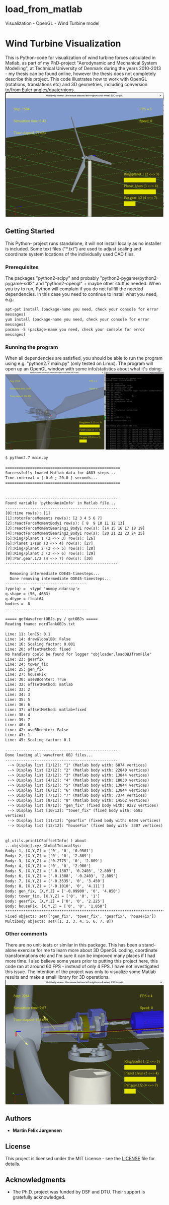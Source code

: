 # load_from_matlab
Visualization - OpenGL - Wind Turbine model


# Wind Turbine Visualization

This is Python-code for visualization of wind turbine forces calculated in Matlab, as part of my PhD-project "Aerodynamic and Mechanical System Modelling", at Technical University of Denmark during the years 2010-2013 - my thesis can be found online, however the thesis does not completely describe this project. This code illustrates how to work with OpenGL (rotations, translations etc) and 3D geometries, including conversion to/from Euler angles/quaternions.
![Alt text](/data/WT.png?raw=true "Wind Turbine Visualization")


## Getting Started

This Python- project runs standalone, it will not install locally as no installer is included. Some text files ("*.txt") are used to adjust scaling and coordinate system locations of the individually used CAD files.


### Prerequisites

The packages "python2-scipy" and probably "python2-pygame/python2-pygame-sdl2" and "python2-opengl" + maybe other stuff is needed. When you try to run, Python will complain if you do not fullfill the needed dependencies. In this case you need to continue to install what you need, e.g.:

```
apt-get install (package-name you need, check your console for error messages)
yum install (package-name you need, check your console for error messages)
pacman -S (package-name you need, check your console for error messages)
```


### Running the program

When all dependencies are satisfied, you should be able to run the program using e.g. "python2.7 main.py" (only tested on Linux). The program will open up an OpenGL window with some info/statistics about what it's doing:
![Alt text](/data/screenshot_with_console.png?raw=true "Console output")


```
$ python2.7 main.py

===================================================
Successfully loaded Matlab data for 4683 steps...
Time-interval = [ 0.0 ; 20.0 ] seconds...
===================================================


--------------------------------------------------
Found variable 'pythonAnimInfo' in Matlab file...
--------------------------------------------------
[0]:time row(s): [1]
[1]:rotorForceMoments row(s): [2 3 4 5 6 7]
[2]:reactForceMomentBody1 row(s): [ 8  9 10 11 12 13]
[3]:reactForceMomentBearing1_Body1 row(s): [14 15 16 17 18 19]
[4]:reactForceMomentBearing2_Body1 row(s): [20 21 22 23 24 25]
[5]:Ring/planet 1 (2 <-> 3) row(s): [26]
[6]:Planet 1/sun (3 <-> 4) row(s): [27]
[7]:Ring/planet 2 (2 <-> 5) row(s): [28]
[8]:Ring/planet 3 (2 <-> 6) row(s): [29]
[9]:Par.gear.1/2 (4 <-> 7) row(s): [30]
--------------------------------------------------

  Removing intermediate ODE45-timesteps...
  Done removing intermediate ODE45-timesteps...
------------------------------------
type(q) =  <type 'numpy.ndarray'>
q.shape = (56, 4683)
q.dtype = float64
bodies =  8
------------------------------------

===== getWavefrontOBJs.py / getOBJs =====
Reading fname: nordTankOBJs.txt

Line: 11: lenCS: 0.1
Line: 14: drawGlobalBB: False
Line: 16: Scaling factor: 0.001
Line: 20: offsetMethod: fixed
No handlers could be found for logger "objloader.loadOBJfromFile"
Line: 23: gearfix
Line: 24: tower_fix
Line: 25: gen_fix
Line: 27: houseFix
Line: 30: useBBcenter: True
Line: 32: offsetMethod: matlab
Line: 33: 2
Line: 34: 3
Line: 35: 5
Line: 36: 6
Line: 37: offsetMethod: matlab+fixed
Line: 38: 4
Line: 39: 7
Line: 40: 8
Line: 42: useBBcenter: False
Line: 43: 1
Line: 45: Scaling factor: 0.1

--------------------------------------------------
Done loading all wavefront OBJ files...
--------------------------------------------------
 --> Display list [1/12]: "1" (Matlab body with: 6874 vertices)
 --> Display list [2/12]: "2" (Matlab body with: 22840 vertices)
 --> Display list [3/12]: "3" (Matlab body with: 13844 vertices)
 --> Display list [4/12]: "4" (Matlab body with: 18030 vertices)
 --> Display list [5/12]: "5" (Matlab body with: 13844 vertices)
 --> Display list [6/12]: "6" (Matlab body with: 13844 vertices)
 --> Display list [7/12]: "7" (Matlab body with: 7374 vertices)
 --> Display list [8/12]: "8" (Matlab body with: 14562 vertices)
 --> Display list [9/12]: "gen_fix" (fixed body with: 9222 vertices)
 --> Display list [10/12]: "tower_fix" (fixed body with: 6583 vertices)
 --> Display list [11/12]: "gearfix" (fixed body with: 6404 vertices)
 --> Display list [12/12]: "houseFix" (fixed body with: 3307 vertices)


gl_utils.printLCSoffsetInfo( ) about ...objs[obj].xyz_GlobalToLocalSys:
Body: 1, [X,Y,Z] = ['0', '0', '0.9501']
Body: 2, [X,Y,Z] = ['0', '0', '2.809']
Body: 3, [X,Y,Z] = ['0.2775', '0', '2.809']
Body: 4, [X,Y,Z] = ['0', '0', '2.960']
Body: 5, [X,Y,Z] = ['-0.1387', '0.2403', '2.809']
Body: 6, [X,Y,Z] = ['-0.1388', '-0.2403', '2.809']
Body: 7, [X,Y,Z] = ['-0.3535', '0', '3.450']
Body: 8, [X,Y,Z] = ['-0.1010', '0', '4.111']
Body: gen_fix, [X,Y,Z] = ['-0.09900', '0', '4.850']
Body: tower_fix, [X,Y,Z] = ['0', '0', '1']
Body: gearfix, [X,Y,Z] = ['0', '0', '2.225']
Body: houseFix, [X,Y,Z] = ['0', '0', '1.050']
***************************************************************************
Fixed objects: set(['gen_fix', 'tower_fix', 'gearfix', 'houseFix'])
Multibody objects: set([1, 2, 3, 4, 5, 6, 7, 8])
```


### Other comments

There are no unit-tests or similar in this package. This has been a stand-alone exercise for me to learn more about 3D OpenGL coding, coordinate transformations etc and I'm sure it can be improved many places if I had more time. I also believe some years prior to putting this project here, this code ran at around 60 FPS - instead of only 4 FPS. I have not investigated this issue. The intention of the project was only to visualize some Matlab results and make a small library for 3D operations.
![Alt text](/data/gearbox_closeup.png?raw=true "Close-up")


## Authors

* **Martin Felix Jørgensen**


## License

This project is licensed under the MIT License - see the [LICENSE](LICENSE) file for details.


## Acknowledgments

* The Ph.D. project was funded by DSF and DTU. Their support is gratefully acknowledged.
